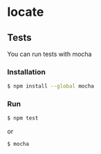 # locate

## Tests
You can run tests with mocha

### Installation

```sh
$ npm install --global mocha
```
### Run

```sh
$ npm test
```
or

```sh
$ mocha
```